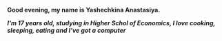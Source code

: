 **Good evening, my name is Yashechkina Anastasiya.**

***I'm 17 years old, studying in Higher Schol of Economics, I love cooking, sleeping, eating and I've got a computer***
